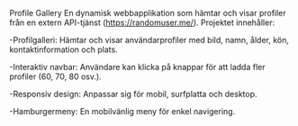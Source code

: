 Profile Gallery
En dynamisk webbapplikation som hämtar och visar profiler från en extern API-tjänst
(https://randomuser.me/).
Projektet innehåller:

-Profilgalleri: Hämtar och visar användarprofiler med bild, namn, ålder, kön, 
kontaktinformation och plats.

-Interaktiv navbar: Användare kan klicka på knappar för att ladda fler profiler 
(60, 70, 80 osv.).

-Responsiv design: Anpassar sig för mobil, surfplatta och desktop.

-Hamburgermeny: En mobilvänlig meny för enkel navigering.
